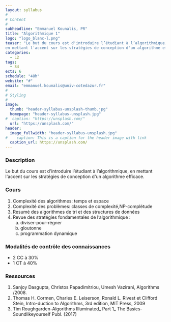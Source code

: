 ```yaml
---
layout: syllabus
#
# Content
#
subheadline: "Emmanuel Kounalis, PR"
title: "Algorithmique 1"
logo: "logo_blanc-l.png"
teaser: "Le but du cours est d'introduire l’étudiant à l’algorithmique,
en mettant l'accent sur les stratégies de conception d'un algorithme efficace."
categories:
  - L2
tags:
  - S4
ects: 6
schedule: "48h"
website: "#"
email: "emmanuel.kounalis@univ-cotedazur.fr"
#
# Styling
#
image:
  thumb: "header-syllabus-unsplash-thumb.jpg"
  homepage: "header-syllabus-unsplash.jpg"
#  caption: "https://unsplash.com/"
  url: "https://unsplash.com/"
header:
  image_fullwidth: "header-syllabus-unsplash.jpg"
#    caption: This is a caption for the header image with link
  caption_url: https://unsplash.com/  
---
```


###  Description ###
Le but du cours est d'introduire l’étudiant à l’algorithmique, 
en mettant l'accent sur les stratégies de conception d'un algorithme efficace.

###  Cours ###
<ol type="1">
  <li>Complexité des algorithmes: temps et espace</li>
  <li>Complexité des problèmes: classes de complexité,NP-complétude</li>
  <li>Resumé des algorithmes de tri et des structures de données</li>
  <li>Revue  des stratégies fondamentales de l’algorithmique : 
  <ol type="a">
    <li>diviser-pour-régner</li>
    <li>gloutonne</li>
    <li>programmation dynamique</li>
  </ol></li>
</ol>
 
###  Modalités de contrôle des connaissances ###

- 2 CC à 30%
- 1 CT à 40%

###  Ressources ###
1. Sanjoy Dasgupta, Christos Papadimitriou, Umesh Vazirani, Algorithms /2008. 
2. Thomas H. Cormen, Charles E. Leiserson, Ronald L. Rivest et Clifford Stein,
Intro-duction to Algorithms, 3rd edition, MIT Press, 2009
3. Tim Roughgarden-Algorithms Illuminated_ Part 1_ The Basics-Soundlikeyourself 
Publ. (2017)
